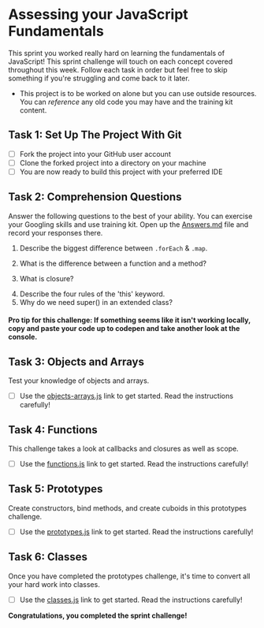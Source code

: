 # Assessing your JavaScript Fundamentals
This sprint you worked really hard on learning the fundamentals of JavaScript! This sprint challenge will touch on each concept covered throughout this week.  Follow each task in order but feel free to skip something if you're struggling and come back to it later.

* This project is to be worked on alone but you can use outside resources. You can _reference_ any old code you may have and the training kit content.

## Task 1: Set Up The Project With Git

* [ ] Fork the project into your GitHub user account
* [ ] Clone the forked project into a directory on your machine
* [ ] You are now ready to build this project with your preferred IDE

## Task 2: Comprehension Questions
Answer the following questions to the best of your ability. You can exercise your Googling skills and use training kit.  Open up the [Answers.md](Answers.md) file and record your responses there.

1. Describe the biggest difference between `.forEach` & `.map`.
<!-- `.forEach` changes our original array, while`.map` returns a new array -->
2. What is the difference between a function and a method?
<!-- A function returns a value, A method is similar to a function, but is part of a class.-->
3. What is closure?
<!-- the combination of a function and the lexical environment within which that function was declared.  -->
4. Describe the four rules of the 'this' keyword.
    <!-- 

    ~Window/Global Object Binding
        When in the global scope, the value of “this” will be the window/console Object;
    ~Implicit Binding
        Whenever a function is called by a preceding dot, the object before that dot is this.
    ~New Binding
        Whenever a constructor function is used, this refers to the specific instance of the object that is created and returned by the constructor function.
    ~Explicit Binding
        Whenever JavaScript’s call or apply method is used, this is explicitly defined.
     -->
5. Why do we need super() in an extended class?
        <!-- The super keyword is used to call functions on a parent object. -->
#### Pro tip for this challenge: If something seems like it isn't working locally, copy and paste your code up to codepen and take another look at the console.

## Task 3: Objects and Arrays
Test your knowledge of objects and arrays. 
* [ ] Use the [objects-arrays.js](challenges/objects-arrays.js) link to get started.  Read the instructions carefully!

## Task 4: Functions
This challenge takes a look at callbacks and closures as well as scope. 
* [ ] Use the [functions.js](challenges/functions.js) link to get started. Read the instructions carefully!

## Task 5: Prototypes
Create constructors, bind methods, and create cuboids in this prototypes challenge.
* [ ] Use the [prototypes.js](challenges/prototypes.js) link to get started. Read the instructions carefully!

## Task 6: Classes
Once you have completed the prototypes challenge, it's time to convert all your hard work into classes.
* [ ] Use the [classes.js](challenges/classes.js) link to get started. Read the instructions carefully!

**Congratulations, you completed the sprint challenge!**
